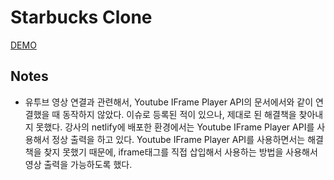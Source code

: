 # Starbucks Clone

[DEMO](https://cuckooq.github.io/starbucks_clone/)

## Notes
* 유투브 영상 연결과 관련해서, Youtube IFrame Player API의 문서에서와 같이 연결했을 때 동작하지 않았다.
  이슈로 등록된 적이 있으나, 제대로 된 해결책을 찾아내지 못했다.
  강사의 netlify에 배포한 환경에서는 Youtube IFrame Player API를 사용해서 정상 출력을 하고 있다.
  Youtube IFrame Player API를 사용하면서는 해결책을 찾지 못했기 때문에, 
  iframe태그를 직접 삽입해서 사용하는 방법을 사용해서 영상 출력을 가능하도록 했다.
 